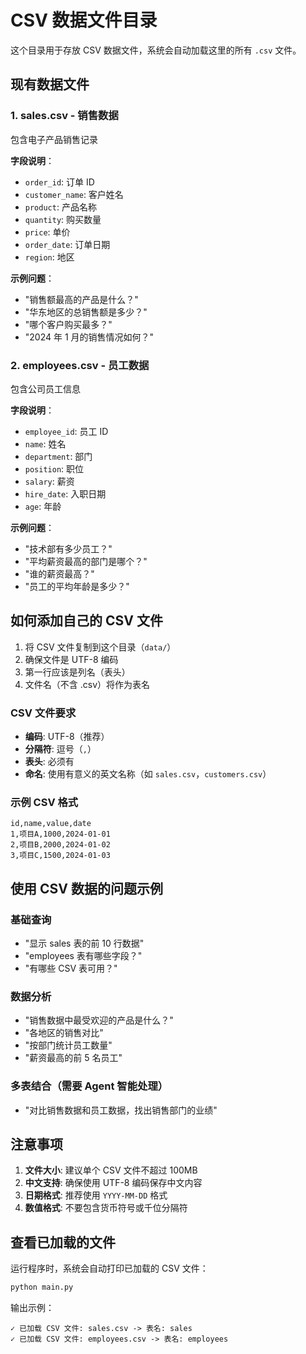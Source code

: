 # CSV 数据文件目录

这个目录用于存放 CSV 数据文件，系统会自动加载这里的所有 `.csv` 文件。

## 现有数据文件

### 1. sales.csv - 销售数据

包含电子产品销售记录

**字段说明**：

- `order_id`: 订单 ID
- `customer_name`: 客户姓名
- `product`: 产品名称
- `quantity`: 购买数量
- `price`: 单价
- `order_date`: 订单日期
- `region`: 地区

**示例问题**：

- "销售额最高的产品是什么？"
- "华东地区的总销售额是多少？"
- "哪个客户购买最多？"
- "2024 年 1 月的销售情况如何？"

### 2. employees.csv - 员工数据

包含公司员工信息

**字段说明**：

- `employee_id`: 员工 ID
- `name`: 姓名
- `department`: 部门
- `position`: 职位
- `salary`: 薪资
- `hire_date`: 入职日期
- `age`: 年龄

**示例问题**：

- "技术部有多少员工？"
- "平均薪资最高的部门是哪个？"
- "谁的薪资最高？"
- "员工的平均年龄是多少？"

## 如何添加自己的 CSV 文件

1. 将 CSV 文件复制到这个目录（`data/`）
2. 确保文件是 UTF-8 编码
3. 第一行应该是列名（表头）
4. 文件名（不含 .csv）将作为表名

### CSV 文件要求

- **编码**: UTF-8（推荐）
- **分隔符**: 逗号（`,`）
- **表头**: 必须有
- **命名**: 使用有意义的英文名称（如 `sales.csv`，`customers.csv`）

### 示例 CSV 格式

```csv
id,name,value,date
1,项目A,1000,2024-01-01
2,项目B,2000,2024-01-02
3,项目C,1500,2024-01-03
```

## 使用 CSV 数据的问题示例

### 基础查询

- "显示 sales 表的前 10 行数据"
- "employees 表有哪些字段？"
- "有哪些 CSV 表可用？"

### 数据分析

- "销售数据中最受欢迎的产品是什么？"
- "各地区的销售对比"
- "按部门统计员工数量"
- "薪资最高的前 5 名员工"

### 多表结合（需要 Agent 智能处理）

- "对比销售数据和员工数据，找出销售部门的业绩"

## 注意事项

1. **文件大小**: 建议单个 CSV 文件不超过 100MB
2. **中文支持**: 确保使用 UTF-8 编码保存中文内容
3. **日期格式**: 推荐使用 `YYYY-MM-DD` 格式
4. **数值格式**: 不要包含货币符号或千位分隔符

## 查看已加载的文件

运行程序时，系统会自动打印已加载的 CSV 文件：

```bash
python main.py
```

输出示例：

```
✓ 已加载 CSV 文件: sales.csv -> 表名: sales
✓ 已加载 CSV 文件: employees.csv -> 表名: employees
```

